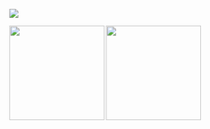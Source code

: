 <!-- [![Top Langs](https://github-readme-stats.vercel.app/api/top-langs/?username=AbeTetsuya20)](https://github.com/anuraghazra/github-readme-stats)
 -->
 
 
![](https://github-profile-summary-cards.vercel.app/api/cards/profile-details?username=abe-tetsu&theme=dracula)

<p>
<a href="https://github.com/miwashutaro0611">
  <img align="left" height="170px" src="https://github-readme-stats.vercel.app/api?username=abe-tetsu&count_private=true&show_icons=true&theme=dracula" />
</a>
<a href="https://github.com/miwashutaro0611">
  <img align="left" height="170px" src="https://github-readme-stats.vercel.app/api/top-langs/?username=abe-tetsu&layout=compact&theme=dracula" />
</a>
</p>
